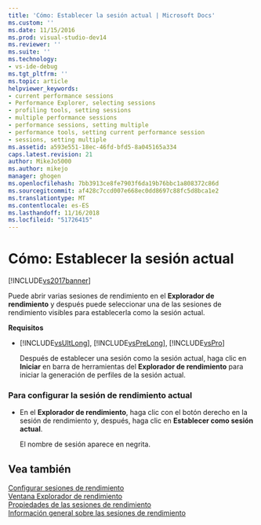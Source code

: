 ```yaml
---
title: 'Cómo: Establecer la sesión actual | Microsoft Docs'
ms.custom: ''
ms.date: 11/15/2016
ms.prod: visual-studio-dev14
ms.reviewer: ''
ms.suite: ''
ms.technology:
- vs-ide-debug
ms.tgt_pltfrm: ''
ms.topic: article
helpviewer_keywords:
- current performance sessions
- Performance Explorer, selecting sessions
- profiling tools, setting sessions
- multiple performance sessions
- performance sessions, setting multiple
- performance tools, setting current performance session
- sessions, setting multiple
ms.assetid: a593e551-18ec-46fd-bfd5-8a045165a334
caps.latest.revision: 21
author: MikeJo5000
ms.author: mikejo
manager: ghogen
ms.openlocfilehash: 7bb3913ce8fe7903f6da19b76bbc1a808372c86d
ms.sourcegitcommit: af428c7ccd007e668ec0dd8697c88fc5d8bca1e2
ms.translationtype: MT
ms.contentlocale: es-ES
ms.lasthandoff: 11/16/2018
ms.locfileid: "51726415"
---
```

# <a name="how-to-set-the-current-session"></a>Cómo: Establecer la sesión actual
[!INCLUDE[vs2017banner](../includes/vs2017banner.md)]

Puede abrir varias sesiones de rendimiento en el **Explorador de rendimiento** y después puede seleccionar una de las sesiones de rendimiento visibles para establecerla como la sesión actual.  
  
 **Requisitos**  
  
- [!INCLUDE[vsUltLong](../includes/vsultlong-md.md)], [!INCLUDE[vsPreLong](../includes/vsprelong-md.md)], [!INCLUDE[vsPro](../includes/vspro-md.md)]  
  
  Después de establecer una sesión como la sesión actual, haga clic en **Iniciar** en barra de herramientas del **Explorador de rendimiento** para iniciar la generación de perfiles de la sesión actual.  
  
### <a name="to-set-current-performance-session"></a>Para configurar la sesión de rendimiento actual  
  
-   En el **Explorador de rendimiento**, haga clic con el botón derecho en la sesión de rendimiento y, después, haga clic en **Establecer como sesión actual**.  
  
     El nombre de sesión aparece en negrita.  
  
## <a name="see-also"></a>Vea también  
 [Configurar sesiones de rendimiento](../profiling/configuring-performance-sessions.md)   
 [Ventana Explorador de rendimiento](../profiling/performance-explorer-window.md)   
 [Propiedades de las sesiones de rendimiento](../profiling/performance-session-properties.md)   
 [Información general sobre las sesiones de rendimiento](../profiling/performance-session-overview.md)



